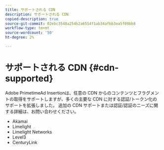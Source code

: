 ```yaml
---
title: サポートされる CDN
description: サポートされる CDN
copied-description: true
source-git-commit: 02ebc3548a254b2a6554f1ab34afbb3ea5f09bb8
workflow-type: tm+mt
source-wordcount: '50'
ht-degree: 2%

---
```


# サポートされる CDN {#cdn-supported}

Adobe PrimetimeAd Insertionは、任意の CDN からのコンテンツとフラグメントの取得をサポートしますが、多くの主要な CDN に対する認証/トークン化のサポートを拡張しました。  追加の CDN サポートまたは認証/認証のニーズに関する詳細は、お問い合わせください。

* Akamai
* Limelight
* Limelight Networks
* Level3
* CenturyLink
